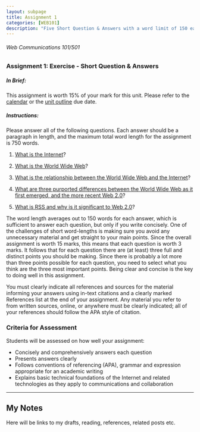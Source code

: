 ```yaml
---
layout: subpage
title: Assignment 1
categories: [WEB101]
description: "Five Short Question & Answers with a word limit of 150 each."
---
```

###### Web Communications 101/501

### Assignment 1: Exercise - Short Question & Answers

##### In Brief:

This assignment is worth 15% of your mark for this unit.
Please refer to the [calendar](http://roachhd.github.io/uni/cal/) or the [unit outline](http://roachhd.github.io/uni/web101/unit-outline/) due date.

##### Instructions:

Please answer all of the following questions. Each answer should be a paragraph in length, and the maximum total word length for the assignment is 750 words.

1. [What is the Internet](/uni/web101/a1/q1/)?

2. [What is the World Wide Web](/uni/web101/a1/q2/)?

3. [What is the relationship between the World Wide Web and the Internet](/uni/web101/a1/q3/)?

4. [What are three purported differences between the World Wide Web as it first emerged, and the more recent Web 2.0](/uni/web101/a1/q4/)?

5. [What is RSS and why is it significant to Web 2.0](/uni/web101/a1/q5/)?


The word length averages out to 150 words for each answer, which is sufficient to answer each question, but only if you write concisely.  One of the challenges of short word-lengths is making sure you avoid any unnecessary material and get straight to your main points.  Since the overall assignment is worth 15 marks, this means that each question is worth 3 marks.  It follows that for each question there are (at least) three full and distinct points you should be making.  Since there is probably a lot more than three points possible for each question, you need to select what you think are the three most important points.  Being clear and concise is the key to doing well in this assignment.

You must clearly indicate all references and sources for the material informing your answers using in-text citations and a clearly marked References list at the end of your assignment. Any material you refer to  from written sources, online, or anywhere must be clearly indicated; all of your references should follow the APA style of citation. 

### Criteria for Assessment

Students will be assessed on how well your assignment:

- Concisely and comprehensively answers each question
- Presents answers clearly
- Follows conventions of referencing (APA), grammar and expression appropriate for an academic writing
- Explains basic technical foundations of the Internet and related technologies as they apply to communications and collaboration


---

## My Notes

Here will be links to my drafts, reading, references, related posts etc.

